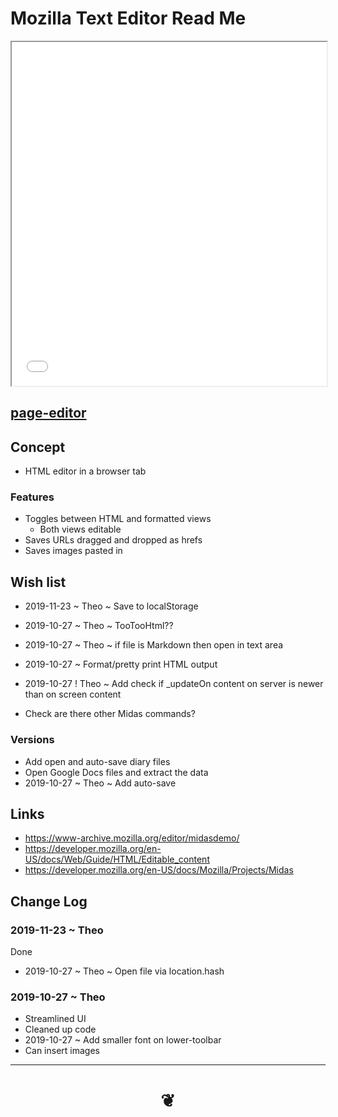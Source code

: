<span style=display:none; >[You are now in a GitHub source code view - click this link to view Read Me file as a web page]( https://theo-armour.github.io/#/snippets/bookmarklets/mozilla-text-editor/README.md "View file as a web page." ) </span>


# Mozilla Text Editor Read Me

<iframe src="index.html" style=height:550px;width:100%;></iframe>

## [page-editor]( https://pushme-pullyou.github.io/templates-01/mozilla-text-editor )


## Concept

* HTML editor in a browser tab

### Features

* Toggles between HTML and formatted views
	* Both views editable
* Saves URLs dragged and dropped as hrefs
* Saves images pasted in

## Wish list

* 2019-11-23 ~ Theo ~ Save to localStorage
* 2019-10-27 ~ Theo ~ TooTooHtml??
* 2019-10-27 ~ Theo ~ if file is Markdown then open in text area

* 2019-10-27 ~ Format/pretty print HTML output
* 2019-10-27 ! Theo ~ Add check if _updateOn content on server is newer than on screen content
* Check are there other Midas commands?


### Versions

* Add open and auto-save diary files
* Open Google Docs files and extract the data
* 2019-10-27 ~ Theo ~ Add auto-save

## Links

* https://www-archive.mozilla.org/editor/midasdemo/
* https://developer.mozilla.org/en-US/docs/Web/Guide/HTML/Editable_content
* https://developer.mozilla.org/en-US/docs/Mozilla/Projects/Midas

## Change Log


### 2019-11-23 ~ Theo

Done

* 2019-10-27 ~ Theo ~ Open file via location.hash

### 2019-10-27 ~ Theo

* Streamlined UI
* Cleaned up code
* 2019-10-27 ~ Add smaller font on lower-toolbar
* Can insert images

***

# <center title="hello!" ><a href=javascript:window.scrollTo(0,0); style=text-decoration:none; > ❦ </a></center>
